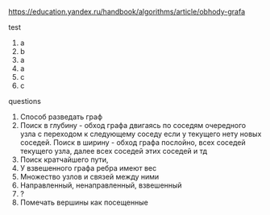 https://education.yandex.ru/handbook/algorithms/article/obhody-grafa

test
1. a
2. b
3. a
4. a
5. c
6. c

questions
1. Способ разведать граф
2. Поиск в глубину - обход графа двигаясь по соседям очередного узла с 
переходом к следующему соседу если у текущего нету новых соседей.
Поиск в ширину - обход графа послойно, всех соседей текущего узла, 
далее всех соседей этих соседей и тд
3. Поиск кратчайшего пути,
4. У взвешенного графа ребра имеют вес
5. Множество узлов и связей между ними
6. Направленный, ненаправленный, взвешенный
7. ?
8. Помечать вершины как посещенные
